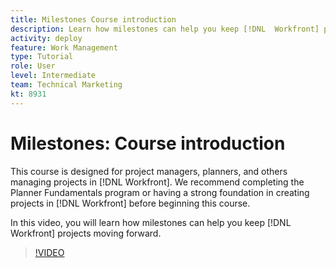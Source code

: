 ```yaml
---
title: Milestones Course introduction
description: Learn how milestones can help you keep [!DNL  Workfront] projects moving forward.
activity: deploy
feature: Work Management
type: Tutorial
role: User
level: Intermediate
team: Technical Marketing
kt: 8931
---
```

# Milestones&#58; Course introduction

This course is designed for project managers, planners, and others managing projects in [!DNL Workfront]. We recommend completing the Planner Fundamentals program or having a strong foundation in creating projects in [!DNL Workfront] before beginning this course.

In this video, you will learn how milestones can help you keep [!DNL  Workfront] projects moving forward.

>[!VIDEO](https://video.tv.adobe.com/v/335203/?quality=12)

